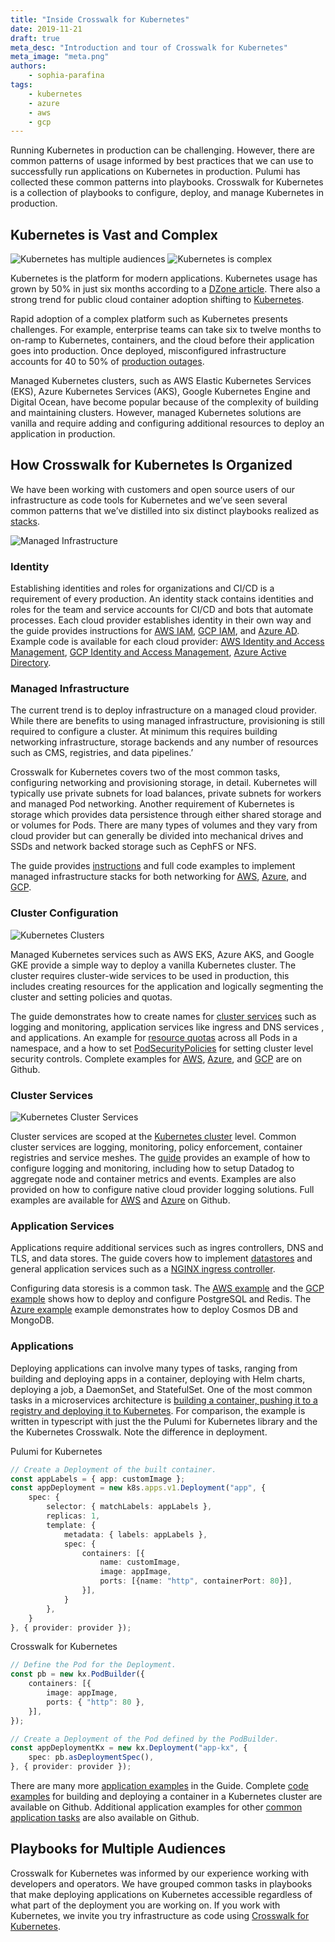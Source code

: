 ```yaml
---
title: "Inside Crosswalk for Kubernetes"
date: 2019-11-21
draft: true
meta_desc: "Introduction and tour of Crosswalk for Kubernetes"
meta_image: "meta.png"
authors:
    - sophia-parafina
tags:
    - kubernetes
    - azure
    - aws
    - gcp
---
```


Running Kubernetes in production can be challenging. However, there are common patterns of usage informed by best practices that we can use to successfully run applications on Kubernetes in production. Pulumi has collected these common patterns into playbooks. Crosswalk for Kubernetes is a collection of playbooks to configure, deploy, and manage Kubernetes in production.

## Kubernetes is Vast and Complex

![Kubernetes has multiple audiences](cindy1.png)
![Kubernetes is complex](cindy2.png)

Kubernetes is the platform for modern applications. Kubernetes usage has grown by 50% in just six months according to a [DZone article](https://dzone.com/articles/survey-reveals-rapid-growth-in-kubernetes-usage-se). There also a strong trend for public cloud container adoption shifting to [Kubernetes](https://www.tigera.io/blog/top-6-kubernetes-trends-for-2019/).

Rapid adoption of a complex platform such as Kubernetes presents challenges. For example, enterprise teams can take six to twelve months to on-ramp to Kubernetes, containers, and the cloud before their application goes into production. Once deployed, misconfigured infrastructure accounts for 40 to 50% of [production outages](https://danluu.com/postmortem-lessons/).

Managed Kubernetes clusters, such as AWS Elastic Kubernetes Services (EKS), Azure Kubernetes Services (AKS), Google Kubernetes Engine and Digital Ocean, have become popular because of the complexity of building and maintaining clusters. However, managed Kubernetes solutions are vanilla and require adding and configuring additional resources to deploy an application in production.

## How Crosswalk for Kubernetes Is Organized

We have been working with customers and open source users of our infrastructure as code tools for Kubernetes and we’ve seen several common patterns that we’ve distilled into six distinct playbooks realized as [stacks](https://www.pulumi.com/docs/intro/concepts/stack/).

![Managed Infrastructure](infrastructure_resources.svg)

### Identity 

Establishing identities and roles for organizations and CI/CD is a requirement of every production. An identity stack contains identities and roles for the team and service accounts for CI/CD and bots that automate processes. Each cloud provider establishes identity in their own way and the guide provides instructions for [AWS IAM](https://aws.amazon.com/iam/), [GCP IAM](https://cloud.google.com/iam/), and [Azure AD](https://azure.microsoft.com/en-us/services/active-directory/). Example code is available for each cloud provider: [AWS Identity and Access Management](https://github.com/pulumi/kubernetes-guides/tree/master/aws/01-identity), [GCP Identity and Access Management](https://github.com/pulumi/kubernetes-guides/tree/master/gcp/01-identity), [Azure Active Directory](https://github.com/pulumi/kubernetes-guides/tree/master/azure/01-identity).

### Managed Infrastructure

The current trend is to deploy infrastructure on a managed cloud provider. While there are benefits to using managed infrastructure, provisioning is still required to configure a cluster. At minimum this requires building networking infrastructure, storage backends and any number of resources such as CMS, registries, and data pipelines.’

Crosswalk for Kubernetes covers two of the most common tasks, configuring networking and provisioning storage, in detail. Kubernetes will typically use private subnets for load balances, private subnets for workers and managed Pod networking. Another requirement of Kubernetes is storage which provides data persistence through either shared storage and or volumes for Pods. There are many types of volumes and they vary from cloud provider but can generally be divided into mechanical drives and SSDs and network backed storage such as CephFS or NFS.

The guide provides [instructions](https://www.pulumi.com/docs/guides/crosswalk/kubernetes/control-plane/#managed-infrastructure) and full code examples to implement managed infrastructure stacks for both networking for [AWS](https://github.com/pulumi/kubernetes-guides/tree/master/aws/02-managed-infra), [Azure](https://github.com/pulumi/kubernetes-guides/tree/master/azure/02-managed-infra), and [GCP](https://github.com/pulumi/kubernetes-guides/tree/master/gcp/02-managed-infra). 

### Cluster Configuration

![Kubernetes Clusters](kubernetes_cluster.svg)

Managed Kubernetes services such as AWS EKS, Azure AKS, and Google GKE provide a simple way to deploy a vanilla Kubernetes cluster. The cluster requires cluster-wide services to be used in production, this includes creating resources for the application and logically segmenting the cluster and setting policies and quotas. 

The guide demonstrates how to create names for [cluster services](https://www.pulumi.com/docs/guides/crosswalk/kubernetes/configure-defaults/#namespaces) such as logging and monitoring, application services like ingress and DNS services , and applications. An example for [resource quotas](https://www.pulumi.com/docs/guides/crosswalk/kubernetes/configure-defaults/#quotas)  across all Pods in a namespace, and a how to set [PodSecurityPolicies](https://www.pulumi.com/docs/guides/crosswalk/kubernetes/configure-defaults/#podsecuritypolicies) for setting cluster level security controls. Complete examples for [AWS](https://github.com/pulumi/kubernetes-guides/tree/master/aws/03-cluster-configuration), [Azure](https://github.com/pulumi/kubernetes-guides/tree/master/azure/03-cluster-configuration), and [GCP](https://github.com/pulumi/kubernetes-guides/tree/master/gcp/03-cluster-configuration) are on Github.

### Cluster Services

![Kubernetes Cluster Services](crosswalk_for_kubernetes.svg)

Cluster services are scoped at the [Kubernetes cluster](https://kubernetes.io/docs/concepts/cluster-administration/cluster-administration-overview/) level. Common cluster services are logging, monitoring, policy enforcement, container registries and service meshes. The [guide](https://www.pulumi.com/docs/guides/crosswalk/kubernetes/cluster-services/) provides an example of how to configure logging and monitoring, including how to setup Datadog to aggregate node and container metrics and events. Examples are also provided on how to configure native cloud provider logging solutions. Full examples are available for [AWS](https://github.com/pulumi/kubernetes-guides/tree/master/aws/04-cluster-services) and [Azure](https://github.com/pulumi/kubernetes-guides/tree/master/azure/04-cluster-services) on Github.

### Application Services

Applications require additional services such as ingres controllers, DNS and TLS, and data stores. The guide covers how to implement [datastores](https://www.pulumi.com/docs/guides/crosswalk/kubernetes/app-services/#datastores) and general application services such as a [NGINX ingress controller](https://www.pulumi.com/docs/guides/crosswalk/kubernetes/app-services/#nginx-ingress-controller).  

Configuring data storesis is a common task. The [AWS example](https://github.com/pulumi/kubernetes-guides/tree/master/aws/05-app-services) and the [GCP example](https://github.com/pulumi/kubernetes-guides/tree/master/gcp/05-app-services) shows how to deploy and configure PostgreSQL and Redis. The [Azure example](https://github.com/pulumi/kubernetes-guides/tree/master/azure/05-app-services) example demonstrates how to deploy Cosmos DB and MongoDB.

### Applications

Deploying applications can involve many types of tasks, ranging from building and deploying apps in a container, deploying with Helm charts, deploying a job, a DaemonSet, and StatefulSet. One of the most common tasks in a microservices architecture is [building a container, pushing it to a registry and deploying it to Kubernetes](https://www.pulumi.com/docs/guides/crosswalk/kubernetes/apps/#build-and-deploy-a-container). For comparison, the example is written in typescript with just the the Pulumi for Kubernetes library and the the Kubernetes Crosswalk. Note the difference in deployment.

Pulumi for Kubernetes

```typescript
// Create a Deployment of the built container.
const appLabels = { app: customImage };
const appDeployment = new k8s.apps.v1.Deployment("app", {
    spec: {
        selector: { matchLabels: appLabels },
        replicas: 1,
        template: {
            metadata: { labels: appLabels },
            spec: {
                containers: [{
                    name: customImage,
                    image: appImage,
                    ports: [{name: "http", containerPort: 80}],
                }],
            }
        },
    }
}, { provider: provider });
```

Crosswalk for Kubernetes

```typescript
// Define the Pod for the Deployment.
const pb = new kx.PodBuilder({
    containers: [{
        image: appImage,
        ports: { "http": 80 },
    }],
});

// Create a Deployment of the Pod defined by the PodBuilder.
const appDeploymentKx = new kx.Deployment("app-kx", {
    spec: pb.asDeploymentSpec(),
}, { provider: provider });
```

There are many more [application examples](https://www.pulumi.com/docs/guides/crosswalk/kubernetes/apps/#overview) in the Guide. Complete [code examples](https://github.com/pulumi/kubernetes-guides) for building and deploying a container in a Kubernetes cluster are available on Github. Additional application examples for other [common application tasks](https://github.com/pulumi/kubernetes-guides/tree/master/apps) are also available on Github.

## Playbooks for Multiple Audiences

Crosswalk for Kubernetes was informed by our experience working with developers and operators. We have grouped common tasks in playbooks that make deploying applications on Kubernetes accessible regardless of what part of the deployment you are working on. If you work with Kubernetes, we invite you try infrastructure as code using [Crosswalk for Kubernetes](https://www.pulumi.com/docs/guides/crosswalk/kubernetes/).

